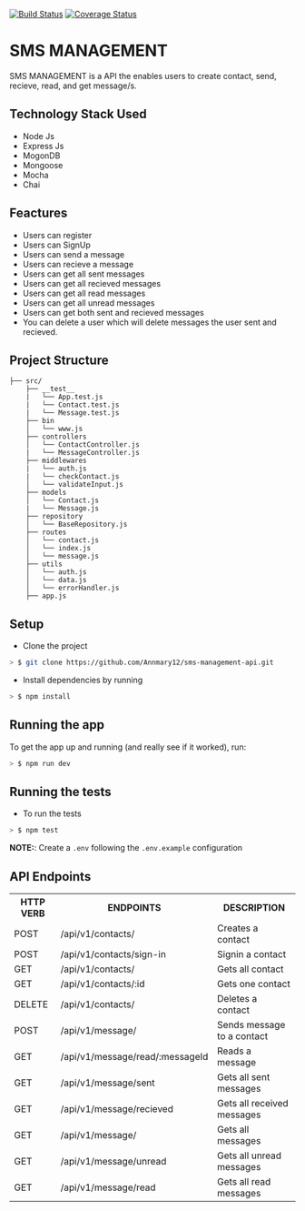 [![Build Status](https://travis-ci.org/Annmary12/sms-management-api.svg?branch=development)](https://travis-ci.org/Annmary12/sms-management-api) [![Coverage Status](https://coveralls.io/repos/github/Annmary12/sms-management-api/badge.svg?branch=development)](https://coveralls.io/github/Annmary12/sms-management-api?branch=development)

# SMS MANAGEMENT

SMS MANAGEMENT is a API the enables users to create contact, send, recieve, read, and get message/s.

## Technology Stack Used

* Node Js
* Express Js
* MogonDB
* Mongoose
* Mocha
* Chai

## Feactures

* Users can register
* Users can SignUp
* Users can send a message
* Users can recieve a message
* Users can get all sent messages
* Users can get all recieved messages
* Users can get all read messages
* Users can get all unread messages
* Users can get both sent and recieved messages
* You can delete a user which will delete messages the user sent and recieved.

## Project Structure

```
├── src/
    ├── __test__
    |   └── App.test.js
    |   └── Contact.test.js
    |   └── Message.test.js
    ├── bin
    │   └── www.js
    ├── controllers
    │   └── ContactController.js
    |   └── MessageController.js
    ├── middlewares
    |   └── auth.js
    |   └── checkContact.js
    │   └── validateInput.js
    ├── models
    │   └── Contact.js
    |   └── Message.js
    ├── repository
    │   └── BaseRepository.js
    ├── routes
    │   └── contact.js
    │   └── index.js
    │   └── message.js
    ├── utils
    │   └── auth.js
    │   └── data.js
    │   └── errorHandler.js
    ├── app.js
```

## Setup

* Clone the project

```sh
> $ git clone https://github.com/Annmary12/sms-management-api.git
```

* Install dependencies by running

```sh
> $ npm install
```

## Running the app

To get the app up and running (and really see if it worked), run:

```sh
> $ npm run dev
```

## Running the tests

* To run the tests

```sh
> $ npm test
```

**NOTE:**: Create a `.env` following the `.env.example` configuration

## API Endpoints

<table>
<tr><th>HTTP VERB</th><th>ENDPOINTS</th><th>DESCRIPTION</th></tr>
<tr><td>POST</td><td>/api/v1/contacts/</td><td>Creates a contact</td></tr>
<tr><td>POST</td><td>/api/v1/contacts/sign-in</td><td>Signin a contact</td></tr>
<tr><td>GET</td><td>/api/v1/contacts/</td><td>Gets all contact</td></tr>
<tr><td>GET</td><td>/api/v1/contacts/:id</td><td>Gets one contact</td></tr>
<tr><td>DELETE</td><td>/api/v1/contacts/</td><td>Deletes a contact</td></tr>
<tr><td>POST</td><td>/api/v1/message/</td><td>Sends message to a contact</td></tr>
<tr><td>GET</td><td>/api/v1/message/read/:messageId</td><td>Reads a message</td></tr>
<tr><td>GET</td><td>/api/v1/message/sent</td><td>Gets all sent messages</td></tr>
<tr><td>GET</td><td>/api/v1/message/recieved</td><td>Gets all received messages</td></tr>
<tr><td>GET</td><td>/api/v1/message/</td><td>Gets all messages</td></tr>
<tr><td>GET</td><td>/api/v1/message/unread</td><td>Gets all unread messages</td></tr>
<tr><td>GET</td><td>/api/v1/message/read</td><td>Gets all read messages</td></tr>